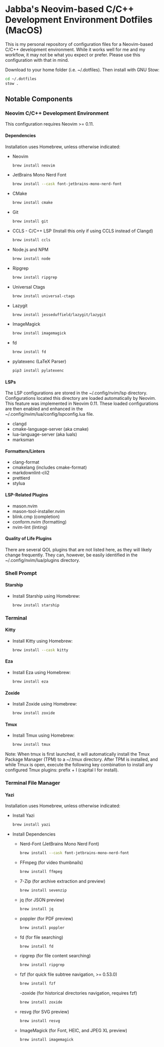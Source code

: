 # Jabba's Neovim-based C/C++ Development Environment Dotfiles (MacOS)

This is my personal repository of configuration files for a Neovim-based C/C++
development environment. While it works well for me and my workflow, it may not
be what you expect or prefer. Please use this configuration with that in mind.

Download to your home folder (i.e. ~/.dotfiles). Then install with GNU Stow:

```zsh
cd ~/.dotfiles
stow .
```

## Notable Components

### Neovim C/C++ Development Environment

This configuration requires Neovim >= 0.11.

#### Dependencies

Installation uses Homebrew, unless otherwise indicated:

- Neovim

  ```zsh
  brew install neovim
  ```

- JetBrains Mono Nerd Font

  ```zsh
  brew install --cask font-jetbrains-mono-nerd-font
  ```

- CMake

  ```zsh
  brew install cmake
  ```

- Git

  ```zsh
  brew install git
  ```

- CCLS - C/C++ LSP (Install this only if using CCLS instead of Clangd)

  ```zsh
  brew install ccls
  ```

- Node.js and NPM

  ```zsh
  brew install node
  ```

- Ripgrep

  ```zsh
  brew install ripgrep
  ```

- Universal Ctags

  ```zsh
  brew install universal-ctags
  ```

- Lazygit

  ```zsh
  brew install jesseduffield/lazygit/lazygit
  ```

- ImageMagick

  ```zsh
  brew install imagemagick
  ```

- fd

  ```zsh
  brew install fd
  ```

- pylatexenc (LaTeX Parser)

  ```zsh
  pip3 install pylatexenc
  ```

#### LSPs

The LSP configurations are stored in the ~/.config/nvim/lsp directory.
Configurations located this directory are loaded automatically by Neovim. This
feature was implemented in Neovim 0.11. These loaded configurations are then
enabled and enhanced in the ~/.config/nvim/lua/config/lspconfig.lua file.

- clangd
- cmake-language-server (aka cmake)
- lua-language-server (aka luals)
- marksman

#### Formatters/Linters

- clang-format
- cmakelang (includes cmake-format)
- markdownlint-cli2
- prettierd
- stylua

#### LSP-Related Plugins

- mason.nvim
- mason-tool-installer.nvim
- blink.cmp (completion)
- conform.nvim (formatting)
- nvim-lint (linting)

#### Quality of Life Plugins

There are several QOL plugins that are not listed here, as they will likely
change frequently. They can, however, be easily identified in the
~/.config/nvim/lua/plugins directory.

### Shell Prompt

#### Starship

- Install Starship using Homebrew:

  ```zsh
  brew install starship
  ```

### Terminal

#### Kitty

- Install Kitty using Homebrew:

  ```zsh
  brew install --cask kitty
  ```

#### Eza

- Install Eza using Homebrew:

  ```zsh
  brew install eza
  ```

#### Zoxide

- Install Zoxide using Homebrew:

  ```zsh
  brew install zoxide
  ```

#### Tmux

- Install Tmux using Homebrew:

  ```zsh
  brew install tmux
  ```

Note: When tmux is first launched, it will automatically install the Tmux
Package Manager (TPM) to a ~/.tmux directory. After TPM is installed, and while
Tmux is open, execute the following key combination to install any configured
Tmux plugins: prefix + I (capital I for install).

### Terminal File Manager

#### Yazi

Installation uses Homebrew, unless otherwise indicated:

- Install Yazi

  ```zsh
  brew install yazi
  ```

- Install Dependencies

  - Nerd-Font (JetBrains Mono Nerd Font)

    ```zsh
    brew install --cask font-jetbrains-mono-nerd-font
    ```

  - FFmpeg (for video thumbnails)

    ```zsh
    brew install ffmpeg
    ```

  - 7-Zip (for archive extraction and preview)

    ```zsh
    brew install sevenzip
    ```

  - jq (for JSON preview)

    ```zsh
    brew install jq
    ```

  - poppler (for PDF preview)

    ```zsh
    brew install poppler
    ```

  - fd (for file searching)

    ```zsh
    brew install fd
    ```

  - ripgrep (for file content searching)

    ```zsh
    brew install ripgrep
    ```

  - fzf (for quick file subtree navigation, >= 0.53.0)

    ```zsh
    brew install fzf
    ```

    -zoxide (for historical directories navigation, requires fzf)

    ```zsh
    brew install zoxide
    ```

  - resvg (for SVG preview)

    ```zsh
    brew install resvg
    ```

  - ImageMagick (for Font, HEIC, and JPEG XL preview)

    ```zsh
    brew install imagemagick
    ```

